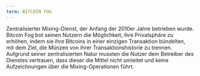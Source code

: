 ```yaml
---
term: BITCOIN FOG
---
```


Zentralisierter Mixing-Dienst, der Anfang der 2010er Jahre betrieben wurde. Bitcoin Fog bot seinen Nutzern die Möglichkeit, ihre Privatsphäre zu erhöhen, indem sie ihre Bitcoins in einer einzigen Transaktion bündelten, mit dem Ziel, die Münzen von ihrer Transaktionshistorie zu trennen. Aufgrund seiner zentralisierten Natur mussten die Nutzer dem Betreiber des Dienstes vertrauen, dass dieser die Mittel nicht umleitet und keine Aufzeichnungen über die Mixing-Operationen führt.